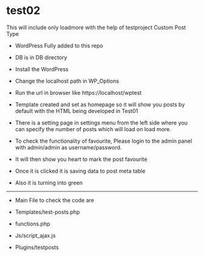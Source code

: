 # test02
This will include only loadmore with the help of testproject Custom Post Type

- WordPress Fully added to this repo

- DB is in DB directory

- Install the WordPress

- Change the localhost path in WP_Options

- Run the url in browser like https://localhost/wptest

- Template created and set as homepage so it will show you posts by default with the HTML being developed in Test01

- There is a setting page in settings menu from the left side where you can specify the number of posts which will load on load more. 

- To check the functionality of favourite, Please login to the admin panel with admin/admin as username/password.

- It will then show you heart to mark the post favourite

- Once it is clicked it is saving data to post meta table

- Also it is turning into green

- -------------------------------------------------------

- Main File to check the code are 

- Templates/test-posts.php

- functions.php

- Js/script_ajax.js

- Plugins/testposts
